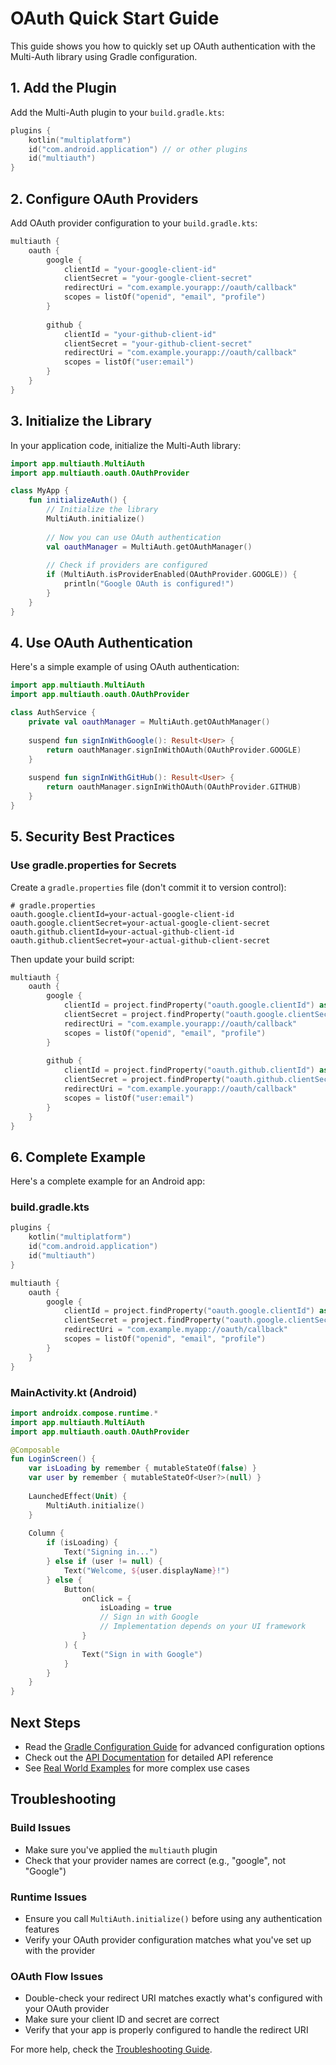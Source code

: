 # OAuth Quick Start Guide

This guide shows you how to quickly set up OAuth authentication with the Multi-Auth library using Gradle configuration.

## 1. Add the Plugin

Add the Multi-Auth plugin to your `build.gradle.kts`:

```kotlin
plugins {
    kotlin("multiplatform")
    id("com.android.application") // or other plugins
    id("multiauth")
}
```

## 2. Configure OAuth Providers

Add OAuth provider configuration to your `build.gradle.kts`:

```kotlin
multiauth {
    oauth {
        google {
            clientId = "your-google-client-id"
            clientSecret = "your-google-client-secret"
            redirectUri = "com.example.yourapp://oauth/callback"
            scopes = listOf("openid", "email", "profile")
        }
        
        github {
            clientId = "your-github-client-id"
            clientSecret = "your-github-client-secret"
            redirectUri = "com.example.yourapp://oauth/callback"
            scopes = listOf("user:email")
        }
    }
}
```

## 3. Initialize the Library

In your application code, initialize the Multi-Auth library:

```kotlin
import app.multiauth.MultiAuth
import app.multiauth.oauth.OAuthProvider

class MyApp {
    fun initializeAuth() {
        // Initialize the library
        MultiAuth.initialize()
        
        // Now you can use OAuth authentication
        val oauthManager = MultiAuth.getOAuthManager()
        
        // Check if providers are configured
        if (MultiAuth.isProviderEnabled(OAuthProvider.GOOGLE)) {
            println("Google OAuth is configured!")
        }
    }
}
```

## 4. Use OAuth Authentication

Here's a simple example of using OAuth authentication:

```kotlin
import app.multiauth.MultiAuth
import app.multiauth.oauth.OAuthProvider

class AuthService {
    private val oauthManager = MultiAuth.getOAuthManager()
    
    suspend fun signInWithGoogle(): Result<User> {
        return oauthManager.signInWithOAuth(OAuthProvider.GOOGLE)
    }
    
    suspend fun signInWithGitHub(): Result<User> {
        return oauthManager.signInWithOAuth(OAuthProvider.GITHUB)
    }
}
```

## 5. Security Best Practices

### Use gradle.properties for Secrets

Create a `gradle.properties` file (don't commit it to version control):

```properties
# gradle.properties
oauth.google.clientId=your-actual-google-client-id
oauth.google.clientSecret=your-actual-google-client-secret
oauth.github.clientId=your-actual-github-client-id
oauth.github.clientSecret=your-actual-github-client-secret
```

Then update your build script:

```kotlin
multiauth {
    oauth {
        google {
            clientId = project.findProperty("oauth.google.clientId") as? String ?: ""
            clientSecret = project.findProperty("oauth.google.clientSecret") as? String
            redirectUri = "com.example.yourapp://oauth/callback"
            scopes = listOf("openid", "email", "profile")
        }
        
        github {
            clientId = project.findProperty("oauth.github.clientId") as? String ?: ""
            clientSecret = project.findProperty("oauth.github.clientSecret") as? String
            redirectUri = "com.example.yourapp://oauth/callback"
            scopes = listOf("user:email")
        }
    }
}
```

## 6. Complete Example

Here's a complete example for an Android app:

### build.gradle.kts
```kotlin
plugins {
    kotlin("multiplatform")
    id("com.android.application")
    id("multiauth")
}

multiauth {
    oauth {
        google {
            clientId = project.findProperty("oauth.google.clientId") as? String ?: ""
            clientSecret = project.findProperty("oauth.google.clientSecret") as? String
            redirectUri = "com.example.myapp://oauth/callback"
            scopes = listOf("openid", "email", "profile")
        }
    }
}
```

### MainActivity.kt (Android)
```kotlin
import androidx.compose.runtime.*
import app.multiauth.MultiAuth
import app.multiauth.oauth.OAuthProvider

@Composable
fun LoginScreen() {
    var isLoading by remember { mutableStateOf(false) }
    var user by remember { mutableStateOf<User?>(null) }
    
    LaunchedEffect(Unit) {
        MultiAuth.initialize()
    }
    
    Column {
        if (isLoading) {
            Text("Signing in...")
        } else if (user != null) {
            Text("Welcome, ${user.displayName}!")
        } else {
            Button(
                onClick = {
                    isLoading = true
                    // Sign in with Google
                    // Implementation depends on your UI framework
                }
            ) {
                Text("Sign in with Google")
            }
        }
    }
}
```

## Next Steps

- Read the [Gradle Configuration Guide](GRADLE_CONFIGURATION_GUIDE.md) for advanced configuration options
- Check out the [API Documentation](API_DOCUMENTATION.md) for detailed API reference
- See [Real World Examples](REAL_WORLD_EXAMPLES.md) for more complex use cases

## Troubleshooting

### Build Issues
- Make sure you've applied the `multiauth` plugin
- Check that your provider names are correct (e.g., "google", not "Google")

### Runtime Issues
- Ensure you call `MultiAuth.initialize()` before using any authentication features
- Verify your OAuth provider configuration matches what you've set up with the provider

### OAuth Flow Issues
- Double-check your redirect URI matches exactly what's configured with your OAuth provider
- Make sure your client ID and secret are correct
- Verify that your app is properly configured to handle the redirect URI

For more help, check the [Troubleshooting Guide](TROUBLESHOOTING_GUIDE.md).
